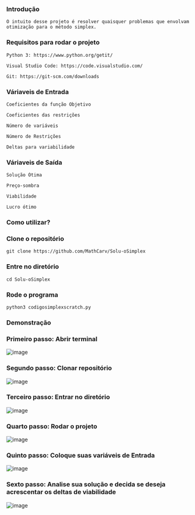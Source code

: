 ### Introdução
```
O intuito desse projeto é resolver quaisquer problemas que envolvam otimização para o método simplex.
```
### Requisitos para rodar o projeto
```
Python 3: https://www.python.org/getit/
```
```
Visual Studio Code: https://code.visualstudio.com/
```
```
Git: https://git-scm.com/downloads
```
### Váriaveis de Entrada
```
Coeficientes da função Objetivo
```
```
Coeficientes das restrições
```
```
Número de variáveis 
```
```
Número de Restrições
```
```
Deltas para variabilidade
```
### Váriaveis de Saída
```
Solução Ótima
```
```
Preço-sombra
```
```
Viabilidade
```
```
Lucro ótimo
```
### Como utilizar?
### Clone o repositório
```
git clone https://github.com/MathCarv/Solu-oSimplex
```
### Entre no diretório
```
cd Solu-oSimplex
```
### Rode o programa
```
python3 codigosimplexscratch.py
```


### Demonstração
### Primeiro passo: Abrir terminal
![image](https://github.com/MathCarv/Solu-oSimplex/assets/96321313/d1542a5f-89f3-4c74-9ae6-125209a68642)
### Segundo passo: Clonar repositório
![image](https://github.com/MathCarv/Solu-oSimplex/assets/96321313/5845e06d-4a67-46e5-9133-d775094bad11)
### Terceiro passo: Entrar no diretório
![image](https://github.com/MathCarv/Solu-oSimplex/assets/96321313/db724da5-dfda-43f9-b6bd-be461784f08d)
### Quarto passo: Rodar o projeto
![image](https://github.com/MathCarv/Solu-oSimplex/assets/96321313/62d5de57-18e1-4451-9eaf-804f37ea93b1)
### Quinto passo: Coloque suas variáveis de Entrada
![image](https://github.com/MathCarv/Solu-oSimplex/assets/96321313/5ec3c9ea-2cd7-4d42-bbf2-c03298405a27)
### Sexto passo: Analise sua solução e decida se deseja acrescentar os deltas de viabilidade
![image](https://github.com/MathCarv/Solu-oSimplex/assets/96321313/abfafb27-3d99-459d-9fc8-4f8ea32675d1)



